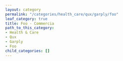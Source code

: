 ```yaml
---
layout: category
permalink: "/categories/health_care/qux/garply/foo"
leaf_category: true
title: Foo - Commercia
path_to_this_category:
- Health & Care
- Qux
- Garply
- Foo
child_categories: []
---
```

